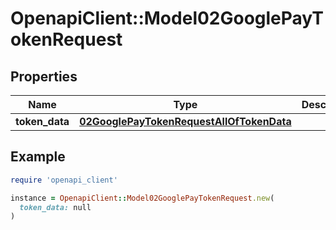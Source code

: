 # OpenapiClient::Model02GooglePayTokenRequest

## Properties

| Name | Type | Description | Notes |
| ---- | ---- | ----------- | ----- |
| **token_data** | [**02GooglePayTokenRequestAllOfTokenData**](02GooglePayTokenRequestAllOfTokenData.md) |  | [optional] |

## Example

```ruby
require 'openapi_client'

instance = OpenapiClient::Model02GooglePayTokenRequest.new(
  token_data: null
)
```

